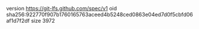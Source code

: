 version https://git-lfs.github.com/spec/v1
oid sha256:922770f907b1760165763aceed4b5248ced0863e04ed7d0f5cbfd06af1d7f2df
size 3972
